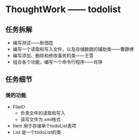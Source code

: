 # ThoughtWork —— todolist
## 任务拆解
* 编写测试——耿佃昆
* 编写一个读取和写入文件，以及存储数据的辅助类——曹静博
* 编写添加、删除和修改事务的类——王雪
* 组合各个功能，编写一个命令行程序——肖铮
## 任务细节
### 类的功能
* FileIO 
    * 负责文件的读取和写入
    * 读写文件为.xml格式
* Item 用于存储单个todoList表项
* List 是一个todoList的类


